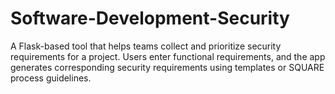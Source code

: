 # Software-Development-Security
A Flask-based tool that helps teams collect and prioritize security requirements for a project. Users enter functional requirements, and the app generates corresponding security requirements using templates or SQUARE process guidelines.
